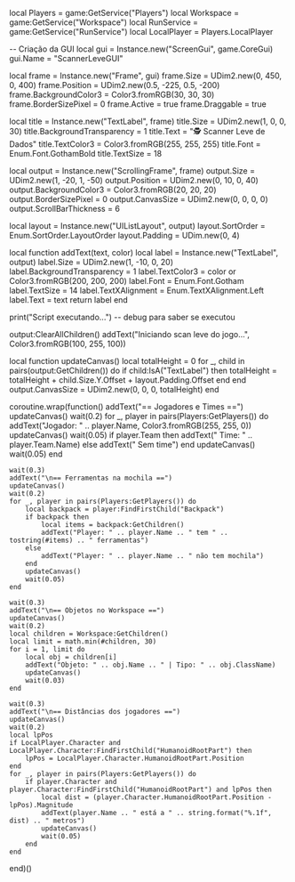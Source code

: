 local Players = game:GetService("Players")
local Workspace = game:GetService("Workspace")
local RunService = game:GetService("RunService")
local LocalPlayer = Players.LocalPlayer

-- Criação da GUI
local gui = Instance.new("ScreenGui", game.CoreGui)
gui.Name = "ScannerLeveGUI"

local frame = Instance.new("Frame", gui)
frame.Size = UDim2.new(0, 450, 0, 400)
frame.Position = UDim2.new(0.5, -225, 0.5, -200)
frame.BackgroundColor3 = Color3.fromRGB(30, 30, 30)
frame.BorderSizePixel = 0
frame.Active = true
frame.Draggable = true

local title = Instance.new("TextLabel", frame)
title.Size = UDim2.new(1, 0, 0, 30)
title.BackgroundTransparency = 1
title.Text = "🕵️ Scanner Leve de Dados"
title.TextColor3 = Color3.fromRGB(255, 255, 255)
title.Font = Enum.Font.GothamBold
title.TextSize = 18

local output = Instance.new("ScrollingFrame", frame)
output.Size = UDim2.new(1, -20, 1, -50)
output.Position = UDim2.new(0, 10, 0, 40)
output.BackgroundColor3 = Color3.fromRGB(20, 20, 20)
output.BorderSizePixel = 0
output.CanvasSize = UDim2.new(0, 0, 0, 0)
output.ScrollBarThickness = 6

local layout = Instance.new("UIListLayout", output)
layout.SortOrder = Enum.SortOrder.LayoutOrder
layout.Padding = UDim.new(0, 4)

local function addText(text, color)
    local label = Instance.new("TextLabel", output)
    label.Size = UDim2.new(1, -10, 0, 20)
    label.BackgroundTransparency = 1
    label.TextColor3 = color or Color3.fromRGB(200, 200, 200)
    label.Font = Enum.Font.Gotham
    label.TextSize = 14
    label.TextXAlignment = Enum.TextXAlignment.Left
    label.Text = text
    return label
end

print("Script executando...") -- debug para saber se executou

output:ClearAllChildren()
addText("Iniciando scan leve do jogo...", Color3.fromRGB(100, 255, 100))

local function updateCanvas()
    local totalHeight = 0
    for _, child in pairs(output:GetChildren()) do
        if child:IsA("TextLabel") then
            totalHeight = totalHeight + child.Size.Y.Offset + layout.Padding.Offset
        end
    end
    output.CanvasSize = UDim2.new(0, 0, 0, totalHeight)
end

coroutine.wrap(function()
    addText("== Jogadores e Times ==")
    updateCanvas()
    wait(0.2)
    for _, player in pairs(Players:GetPlayers()) do
        addText("Jogador: " .. player.Name, Color3.fromRGB(255, 255, 0))
        updateCanvas()
        wait(0.05)
        if player.Team then
            addText("  Time: " .. player.Team.Name)
        else
            addText("  Sem time")
        end
        updateCanvas()
        wait(0.05)
    end

    wait(0.3)
    addText("\n== Ferramentas na mochila ==")
    updateCanvas()
    wait(0.2)
    for _, player in pairs(Players:GetPlayers()) do
        local backpack = player:FindFirstChild("Backpack")
        if backpack then
            local items = backpack:GetChildren()
            addText("Player: " .. player.Name .. " tem " .. tostring(#items) .. " ferramentas")
        else
            addText("Player: " .. player.Name .. " não tem mochila")
        end
        updateCanvas()
        wait(0.05)
    end

    wait(0.3)
    addText("\n== Objetos no Workspace ==")
    updateCanvas()
    wait(0.2)
    local children = Workspace:GetChildren()
    local limit = math.min(#children, 30)
    for i = 1, limit do
        local obj = children[i]
        addText("Objeto: " .. obj.Name .. " | Tipo: " .. obj.ClassName)
        updateCanvas()
        wait(0.03)
    end

    wait(0.3)
    addText("\n== Distâncias dos jogadores ==")
    updateCanvas()
    wait(0.2)
    local lpPos
    if LocalPlayer.Character and LocalPlayer.Character:FindFirstChild("HumanoidRootPart") then
        lpPos = LocalPlayer.Character.HumanoidRootPart.Position
    end
    for _, player in pairs(Players:GetPlayers()) do
        if player.Character and player.Character:FindFirstChild("HumanoidRootPart") and lpPos then
            local dist = (player.Character.HumanoidRootPart.Position - lpPos).Magnitude
            addText(player.Name .. " está a " .. string.format("%.1f", dist) .. " metros")
            updateCanvas()
            wait(0.05)
        end
    end
end)()
